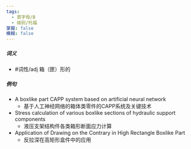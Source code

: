 ```yaml
---
tags:
  - 首字母/B
  - 级别/托福
掌握: false
模糊: false
---
```

##### 词义
- #词性/adj  箱（匣）形的
##### 例句
- A boxlike part CAPP system based on artificial neural network
	- 基于人工神经网络的箱体类零件的CAPP系统及关键技术
- Stress calculation of various boxlike sections of hydraulic support components
	- 液压支架结构件各类箱形断面应力计算
- Application of Drawing on the Contrary in High Rectangle Boxlike Part
	- 反拉深在高矩形盒件中的应用
